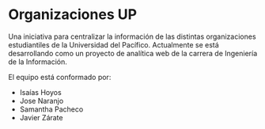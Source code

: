 # Organizaciones UP
Una iniciativa para centralizar la información de las distintas organizaciones estudiantiles de la Universidad del Pacífico. 
Actualmente se está desarrollando como un proyecto de analítica web de la carrera de Ingeniería de la Información.

El equipo está conformado por:

* Isaías Hoyos
* Jose Naranjo
* Samantha Pacheco
* Javier Zárate
